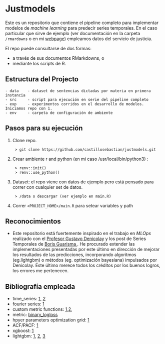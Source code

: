 # Justmodels 

Este es un repositorio que contiene el pipeline completo para implementar modelos de *machine learning* para predecir series temporales. En el caso particular que sirve de ejemplo (ver documentación en la carpeta `/rmardowns` o en mi [webpage](https://castillosebastian.github.io/)) empleamos datos del servicio de justicia. 

El repo puede consultarse de dos formas:

- a través de sus documentos RMarkdowns, o
- mediante los scripts de R.

## Estructura del Projecto

```
- data    - dataset de sentencias dictadas por materia en primera instancia 				
- src     - script para ejecución en serie del pipeline completo 
- exp     - experimentos corridos en el desarrollo de modelos. Iniciamos repo con 1.
- env     - carpeta de configuración de ambiente
```

## Pasos para su ejecución

1. Clone repo.

        > git clone https://github.com/castillosebastian/justmodels.git
    
2. Crear ambiente r and python (en mi caso /usr/local/bin/python3) :
        
        > renv::init()
        > renv::use_python()

3. Dataset: el repo viene con datos de ejemplo pero está pensado para correr con cualquier set de datos. 

        > /data o descargar (ver ejemplo en main.R)

4. Correr `<PROJECT_HOME>/main.R` para setear variables y path

## Reconocimientos

- Este repositorio está fuertemente inspirado en el trabajo en *MLOps* realizado con el [Profesor Gustavo Denicolay](https://github.com/castillosebastian/labo) y los post de Series Temporales de [Boris Guarisma ](https://blog.bguarisma.com/). He procurado extender las implementaciones presentadas por este último en dirección de mejorar los resultados de las predicciones, incorporando algoritmos (eg.lightgbm) o métodos (eg. optimización bayesiana) impulsados por Denicolay. Éste último merece todos los créditos por los buenos logros, los errores me pertenecen.    

## Bibliografía empleada

- time_series: [1](https://otexts.com/fpp3/), [2](https://wires.onlinelibrary.wiley.com/doi/epdf/10.1002/widm.1475)
- fourier series: [1](https://conceptosclaros.com/transformada-de-fourier/)
- custom metric functions: [1](https://towardsdatascience.com/custom-loss-functions-for-gradient-boosting-f79c1b40466d),[2](https://github.com/manifoldai/mf-eng-public/blob/master/notebooks/custom_loss_lightgbm.ipynb),
- metric: [binary_logloss](https://towardsdatascience.com/intuition-behind-log-loss-score-4e0c9979680a#:~:text=Log%2Dloss%20is%20indicative%20of,is%20the%20log%2Dloss%20value.)
- hpyer parameters optimization grid: [1](https://github.com/Microsoft/LightGBM/issues/695)  
- ACF/PACF: [1](https://towardsdatascience.com/identifying-ar-and-ma-terms-using-acf-and-pacf-plots-in-time-series-forecasting-ccb9fd073db8)
- xgboost: [1](https://towardsdatascience.com/machine-learning-part-18-boosting-algorithms-gradient-boosting-in-python-ef5ae6965be4)
- lightgbm: [1](https://proceedings.neurips.cc/paper/2017/file/6449f44a102fde848669bdd9eb6b76fa-Paper.pdf), [2](https://lightgbm.readthedocs.io/en/v3.3.2/),  [3](https://towardsdatascience.com/lightgbm-vs-xgboost-which-algorithm-win-the-race-1ff7dd4917d)
